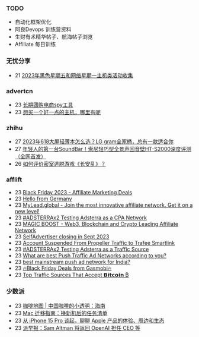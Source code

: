 ### TODO
-  自动化框架优化
-  阿良Devops 训练营资料
-  生财有术精华帖子、航海帖子浏览
-  Affiliate 每日训练

### 无忧分享
<!-- ruyo:START -->
-  21 [2023年黑色星期五和网络星期一主机类活动收集](https://51.ruyo.net/18544.html)<!-- ruyo:END -->

### advertcn
<!-- advertcn:START -->
-  23 [长期团购电商spy工具](https://www.advertcn.com/forum.php?mod=viewthread&tid=113040)
-  23 [想买一个好一点的主机，哪里有呢](https://www.advertcn.com/forum.php?mod=viewthread&tid=113036)<!-- advertcn:END -->

### zhihu
<!-- zhihu:START -->
-  27 [2023年618大屏轻薄本怎么选？LG gram全家桶，总有一款适合你](http://zhuanlan.zhihu.com/p/632641888?utm_campaign=rss&utm_medium=rss&utm_source=rss&utm_content=title)
-  27 [年轻人的第一台SoundBar！索尼轻巧型全景声回音壁HT-S2000深度评测（全网首发）](http://zhuanlan.zhihu.com/p/630990296?utm_campaign=rss&utm_medium=rss&utm_source=rss&utm_content=title)
-  26 [如何评价密室逃脱游戏《长安乱》？](http://www.zhihu.com/question/563950552/answer/3045961312?utm_campaign=rss&utm_medium=rss&utm_source=rss&utm_content=title)<!-- zhihu:END -->

### afflift
<!-- afflift:START -->
-  23 [Black Friday 2023 - Affiliate Marketing Deals](https://afflift.com/f/threads/black-friday-2023-affiliate-marketing-deals.12085/)
-  23 [Hello from Germany](https://afflift.com/f/threads/hello-from-germany.12091/)
-  23 [MyLead.global - Join the most innovative affiliate network. Get it on a new level!](https://afflift.com/f/threads/mylead-global-join-the-most-innovative-affiliate-network-get-it-on-a-new-level.2151/)
-  23 [#ADSTERRAx2 Testing Adsterra as a CPA Network](https://afflift.com/f/threads/adsterrax2-testing-adsterra-as-a-cpa-network.11954/)
-  23 [MAGIC BOOST - Web3, Blockchain and Crypto Leading Affiliate Network](https://afflift.com/f/threads/magic-boost-web3-blockchain-and-crypto-leading-affiliate-network.10508/)
-  23 [SelfAdvertiser closing in Sept 2023](https://afflift.com/f/threads/selfadvertiser-closing-in-sept-2023.11544/)
-  23 [Account Suspended From Propeller Traffic to Trafee Smartlink](https://afflift.com/f/threads/account-suspended-from-propeller-traffic-to-trafee-smartlink.12094/)
-  23 [#ADSTERRAx2 Testing Adsterra as a Traffic Source](https://afflift.com/f/threads/adsterrax2-testing-adsterra-as-a-traffic-source.11955/)
-  23 [What are best Push Traffic Ad Networks according to you?](https://afflift.com/f/threads/what-are-best-push-traffic-ad-networks-according-to-you.11953/)
-  23 [best mainstream push ad network for India?](https://afflift.com/f/threads/best-mainstream-push-ad-network-for-india.10906/)
-  23 [🔥Black Friday Deals from Gasmobi🔥](https://afflift.com/f/threads/%F0%9F%94%A5black-friday-deals-from-gasmobi%F0%9F%94%A5.12093/)
-  23 [Top Traffic Sources That Accept 𝗕𝗶𝘁𝗰𝗼𝗶𝗻 ₿](https://afflift.com/f/threads/top-traffic-sources-that-accept-%F0%9D%97%95%F0%9D%97%B6%F0%9D%98%81%F0%9D%97%B0%F0%9D%97%BC%F0%9D%97%B6%F0%9D%97%BB-%E2%82%BF.6146/)<!-- afflift:END -->

### 少数派
<!-- sspai:START -->
-  23 [咖啡地图 | 中国咖啡的小透明：海南](https://sspai.com/post/84361)
-  23 [Mac 迁移指南：换新机后的任务清单](https://sspai.com/post/64301)
-  23 [从 iPhone 15 Pro 谈起，聊聊 Apple 产品的体验、周边和生态](https://sspai.com/post/84552)
-  23 [派早报：Sam Altman 将返回 OpenAI 担任 CEO 等](https://sspai.com/post/84575)<!-- sspai:END -->

